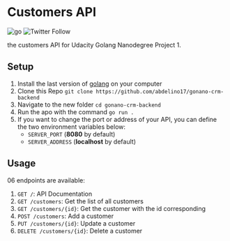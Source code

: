 # Customers API

![go](https://img.shields.io/badge/go-1.18-informational)
![Twitter Follow](https://img.shields.io/twitter/follow/abdelFare?logoColor=lime&style=social)

the customers API for Udacity Golang Nanodegree Project 1.

## Setup

1. Install the last version of [golang](https://go.dev/doc/install) on your computer
2. Clone this Repo `git clone https://github.com/abdelino17/gonano-crm-backend`
3. Navigate to the new folder `cd gonano-crm-backend`
4. Run the apo with the command `go run .`
5. If you want to change the port or address of your API, you can define the two environment variables below:
   - `SERVER_PORT` (**8080** by default)
   - `SERVER_ADDRESS` (**localhost** by default)

## Usage

06 endpoints are available:

1. `GET /`: API Documentation
2. `GET /customers`: Get the list of all customers
3. `GET /customers/{id}`: Get the customer with the id corresponding
4. `POST /customers`: Add a customer
5. `PUT /customers/{id}`: Update a customer
6. `DELETE /customers/{id}`: Delete a customer
